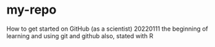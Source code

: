 # my-repo
How to get started on GitHub (as a scientist)
20220111 the beginning of learning and using git and github
also, stated with R